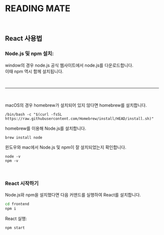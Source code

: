 # READING MATE
</br>



## React 사용법

### Node.js 및 npm 설치:

window의 경우 node.js 공식 웹사이트에서 node.js를 다운로드합니다.</br>
이때 npm 역시 함께 설치됩니다.

</br>

---

</br>

macOS의 경우 homebrew가 설치되어 있지 않다면 homebrew를 설치합니다.
   
```
/bin/bash -c "$(curl -fsSL https://raw.githubusercontent.com/Homebrew/install/HEAD/install.sh)"
```

homebrew를 이용해 Node.js를 설치합니다.

```
brew install node
```

윈도우와 mac에서 Node.js 및 npm이 잘 설치되었는지 확인합니다.

```
node -v
npm -v
```

</br>

### React 시작하기

Node.js와 npm을 설치했다면 다음 커맨드를 실행하여 React를 설치합니다.

```bash
cd frontend
npm i
```

React 실행:

```
npm start
```
